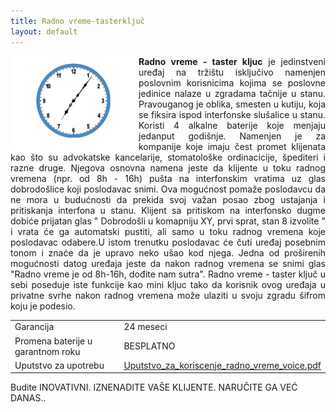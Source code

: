 ```yaml
---
title: Radno vreme-tasterključ
layout: default
---
```

<img src="/assets/images/animations/radno-vreme.gif" style="float:left" />
<p class="lead" align="justify"><strong>Radno vreme - taster kljuc</strong> je jedinstveni uređaj na tržištu isključivo namenjen poslovnim korisnicima kojima se poslovne jedinice nalaze 
u zgradama tačnije u stanu. Pravouganog je oblika, smesten u kutiju, koja se fiksira ispod interfonske slušalice u stanu.
Koristi 4 alkalne baterije koje menjaju jedanput godišnje.
Namenjen je za kompanije koje imaju čest promet klijenata kao što su advokatske kancelarije, stomatološke ordinacicije, 
špediteri i razne druge. Njegova osnovna namena jeste da klijente u toku radnog vremena (npr. od 8h - 16h) 
pušta na interfonskim vratima uz glas dobrodošlice koji poslodavac snimi. Ova mogućnost pomaže poslodavcu da ne mora 
u budućnosti da prekida svoj važan posao zbog ustajanja i pritiskanja interfona u stanu. Klijent sa pritiskom na interfonsko 
dugme dobiće prijatan glas " Dobrodošli u komapniju XY, prvi sprat, stan 8 izvolite " i vrata će ga automatski pustiti,
ali samo u toku radnog vremena koje poslodavac odabere.U istom trenutku poslodavac će čuti uređaj posebnim tonom 
i znaće da je upravo neko ušao kod njega.
Jedna od proširenih mogućnosti datog uređaja jeste da nakon radnog vremena se snimi glas 
"Radno vreme je od 8h-16h, dođite nam sutra". 
Radno vreme - taster ključ u sebi poseduje iste funkcije kao mini kljuc tako da korisnik ovog uređaja u privatne svrhe
nakon radnog vremena može ulaziti u svoju zgradu šifrom koju je podesio. 



<table class="table table-striped table-bordered">
  <tr>
   <td>Garancija</td>
   <td> 24 meseci</td>
  </tr>
  <tr>
    <td> Promena baterije u garantnom roku</td>
    <td> BESPLATNO </td>
  </tr>
  <tr>
     <td>Uputstvo za upotrebu</td>
     <td><a href="/assets/pdf/Uputstvo_za_koriscenje_radno_vreme_voice.pdf">Uputstvo_za_koriscenje_radno_vreme_voice.pdf </a></td>
  </tr>

</table>


Budite INOVATIVNI. IZNENADITE VAŠE KLIJENTE. NARUČITE GA VEĆ DANAS..





